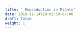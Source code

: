 ```yaml
---
title: ' Reproduction in Plants'
date: 2018-11-14T19:02:50-07:00
draft: false
weight: 1
---
```
















